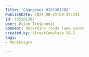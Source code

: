 ```yaml
---
Title: 'Changeset #155301302'
PublishDate: 2024-08-15T20:47:34Z
id: 155301302
user: Dušan Trojanović
comment: Determine roads lane count
created_by: StreetComplete 58.2
tags:
- Montenegro

---
```

